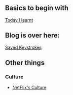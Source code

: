 ## Basics to begin with

[Today I learnt](til/)

## Blog is over here:
[Saved Keystrokes](https://savedkeystrokes.github.io)

## Other things

### Culture

- [NetFlix's Culture](culture/netflixculture.md)